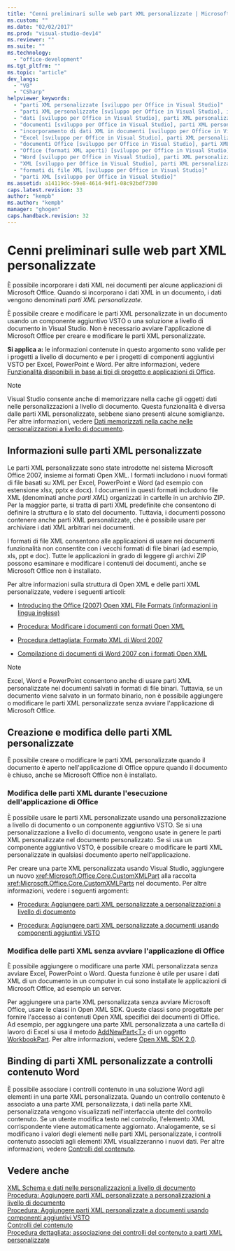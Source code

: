 ```yaml
---
title: "Cenni preliminari sulle web part XML personalizzate | Microsoft Docs"
ms.custom: ""
ms.date: "02/02/2017"
ms.prod: "visual-studio-dev14"
ms.reviewer: ""
ms.suite: ""
ms.technology: 
  - "office-development"
ms.tgt_pltfrm: ""
ms.topic: "article"
dev_langs: 
  - "VB"
  - "CSharp"
helpviewer_keywords: 
  - "parti XML personalizzate [sviluppo per Office in Visual Studio]"
  - "parti XML personalizzate [sviluppo per Office in Visual Studio], informazioni"
  - "dati [sviluppo per Office in Visual Studio], parti XML personalizzate"
  - "documenti [sviluppo per Office in Visual Studio], parti XML personalizzate"
  - "incorporamento di dati XML in documenti [sviluppo per Office in Visual Studio]"
  - "Excel [sviluppo per Office in Visual Studio], parti XML personalizzate"
  - "documenti Office [sviluppo per Office in Visual Studio], parti XML personalizzate"
  - "Office (formati XML aperti) [sviluppo per Office in Visual Studio]"
  - "Word [sviluppo per Office in Visual Studio], parti XML personalizzate"
  - "XML [sviluppo per Office in Visual Studio], parti XML personalizzate"
  - "formati di file XML [sviluppo per Office in Visual Studio]"
  - "parti XML [sviluppo per Office in Visual Studio]"
ms.assetid: a14119dc-59e8-4614-94f1-08c92bdf7300
caps.latest.revision: 33
author: "kempb"
ms.author: "kempb"
manager: "ghogen"
caps.handback.revision: 32
---
```

# Cenni preliminari sulle web part XML personalizzate
  È possibile incorporare i dati XML nei documenti per alcune applicazioni di Microsoft Office.  Quando si incorporano i dati XML in un documento, i dati vengono denominati *parti XML personalizzate*.  
  
 È possibile creare e modificare le parti XML personalizzate in un documento usando un componente aggiuntivo VSTO o una soluzione a livello di documento in Visual Studio.  Non è necessario avviare l'applicazione di Microsoft Office per creare e modificare le parti XML personalizzate.  
  
 **Si applica a:** le informazioni contenute in questo argomento sono valide per i progetti a livello di documento e per i progetti di componenti aggiuntivi VSTO per Excel, PowerPoint e Word.  Per altre informazioni, vedere [Funzionalità disponibili in base ai tipi di progetto e applicazioni di Office](../vsto/features-available-by-office-application-and-project-type.md).  
  
> [!NOTE]  
>  Visual Studio consente anche di memorizzare nella cache gli oggetti dati nelle personalizzazioni a livello di documento.  Questa funzionalità è diversa dalle parti XML personalizzate, sebbene siano presenti alcune somiglianze.  Per altre informazioni, vedere [Dati memorizzati nella cache nelle personalizzazioni a livello di documento](../vsto/cached-data-in-document-level-customizations.md).  
  
## Informazioni sulle parti XML personalizzate  
 Le parti XML personalizzate sono state introdotte nel sistema Microsoft Office 2007, insieme ai formati Open XML.  I formati includono i nuovi formati di file basati su XML per Excel, PowerPoint e Word \(ad esempio con estensione xlsx, pptx e docx\).  I documenti in questi formati includono file XML \(denominati anche *parti XML*\) organizzati in cartelle in un archivio ZIP.  Per la maggior parte, si tratta di parti XML predefinite che consentono di definire la struttura e lo stato del documento.  Tuttavia, i documenti possono contenere anche parti XML personalizzate, che è possibile usare per archiviare i dati XML arbitrari nei documenti.  
  
 I formati di file XML consentono alle applicazioni di usare nei documenti funzionalità non consentite con i vecchi formati di file binari \(ad esempio, xls, ppt e doc\).  Tutte le applicazioni in grado di leggere gli archivi ZIP possono esaminare e modificare i contenuti dei documenti, anche se Microsoft Office non è installato.  
  
 Per altre informazioni sulla struttura di Open XML e delle parti XML personalizzate, vedere i seguenti articoli:  
  
-   [Introducing the Office \(2007\) Open XML File Formats \(informazioni in lingua inglese\)](http://msdn.microsoft.com/it-it/96018532-f62c-4da7-bbff-16b96a483fbf)  
  
-   [Procedura: Modificare i documenti con formati Open XML](http://msdn.microsoft.com/it-it/c989d4e2-053d-4e1f-83be-257c608b343f)  
  
-   [Procedura dettagliata: Formato XML di Word 2007](http://msdn.microsoft.com/it-it/fc1afcb2-27fb-4608-9f29-11b7bd23ea4a)  
  
-   [Compilazione di documenti di Word 2007 con i formati Open XML](http://msdn.microsoft.com/it-it/59a46f4e-5a5a-4dac-86e5-7dfd43330766)  
  
> [!NOTE]  
>  Excel, Word e PowerPoint consentono anche di usare parti XML personalizzate nei documenti salvati in formati di file binari.  Tuttavia, se un documento viene salvato in un formato binario, non è possibile aggiungere o modificare le parti XML personalizzate senza avviare l'applicazione di Microsoft Office.  
  
## Creazione e modifica delle parti XML personalizzate  
 È possibile creare o modificare le parti XML personalizzate quando il documento è aperto nell'applicazione di Office oppure quando il documento è chiuso, anche se Microsoft Office non è installato.  
  
### Modifica delle parti XML durante l'esecuzione dell'applicazione di Office  
 È possibile usare le parti XML personalizzate usando una personalizzazione a livello di documento o un componente aggiuntivo VSTO.  Se si una personalizzazione a livello di documento, vengono usate in genere le parti XML personalizzate nel documento personalizzato.  Se si usa un componente aggiuntivo VSTO, è possibile creare o modificare le parti XML personalizzate in qualsiasi documento aperto nell'applicazione.  
  
 Per creare una parte XML personalizzata usando Visual Studio, aggiungere un nuovo <xref:Microsoft.Office.Core.CustomXMLPart> alla raccolta <xref:Microsoft.Office.Core.CustomXMLParts> nel documento.  Per altre informazioni, vedere i seguenti argomenti:  
  
-   [Procedura: Aggiungere parti XML personalizzate a personalizzazioni a livello di documento](../vsto/how-to-add-custom-xml-parts-to-document-level-customizations.md)  
  
-   [Procedura: Aggiungere parti XML personalizzate a documenti usando componenti aggiuntivi VSTO](../vsto/how-to-add-custom-xml-parts-to-documents-by-using-vsto-add-ins.md)  
  
### Modifica delle parti XML senza avviare l'applicazione di Office  
 È possibile aggiungere o modificare una parte XML personalizzata senza avviare Excel, PowerPoint o Word.  Questa funzione è utile per usare i dati XML di un documento in un computer in cui sono installate le applicazioni di Microsoft Office, ad esempio un server.  
  
 Per aggiungere una parte XML personalizzata senza avviare Microsoft Office, usare le classi in Open XML SDK.  Queste classi sono progettate per fornire l'accesso ai contenuti Open XML specifici dei documenti di Office.  Ad esempio, per aggiungere una parte XML personalizzata a una cartella di lavoro di Excel si usa il metodo [AddNewPart\<T\>](http://msdn.microsoft.com/it-it/47c348c0-77ab-a504-5097-bcd6a213921a) di un oggetto [WorkbookPart](http://msdn.microsoft.com/it-it/d011e6f4-77dd-d02d-66ef-dc4a9e7b26f2).  Per altre informazioni, vedere [Open XML SDK 2.0](http://msdn.microsoft.com/it-it/f6a9ae68-7989-4208-97f5-3c945137a0ab).  
  
## Binding di parti XML personalizzate a controlli contenuto Word  
 È possibile associare i controlli contenuto in una soluzione Word agli elementi in una parte XML personalizzata.  Quando un controllo contenuto è associato a una parte XML personalizzata, i dati nella parte XML personalizzata vengono visualizzati nell'interfaccia utente del controllo contenuto.  Se un utente modifica testo nel controllo, l'elemento XML corrispondente viene automaticamente aggiornato.  Analogamente, se si modificano i valori degli elementi nelle parti XML personalizzate, i controlli contenuto associati agli elementi XML visualizzeranno i nuovi dati.  Per altre informazioni, vedere [Controlli del contenuto](../vsto/content-controls.md).  
  
## Vedere anche  
 [XML Schema e dati nelle personalizzazioni a livello di documento](../vsto/xml-schemas-and-data-in-document-level-customizations.md)   
 [Procedura: Aggiungere parti XML personalizzate a personalizzazioni a livello di documento](../vsto/how-to-add-custom-xml-parts-to-document-level-customizations.md)   
 [Procedura: Aggiungere parti XML personalizzate a documenti usando componenti aggiuntivi VSTO](../vsto/how-to-add-custom-xml-parts-to-documents-by-using-vsto-add-ins.md)   
 [Controlli del contenuto](../vsto/content-controls.md)   
 [Procedura dettagliata: associazione dei controlli del contenuto a parti XML personalizzate](../vsto/walkthrough-binding-content-controls-to-custom-xml-parts.md)  
  
  